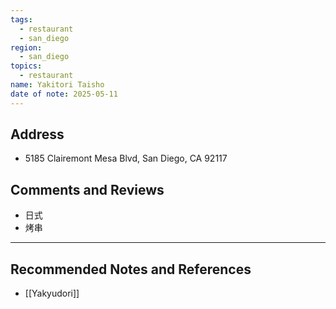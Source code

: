 ```yaml
---
tags:
  - restaurant
  - san_diego
region:
  - san_diego
topics:
  - restaurant
name: Yakitori Taisho
date of note: 2025-05-11
---
```


## Address

- 5185 Clairemont Mesa Blvd, San Diego, CA 92117


## Comments and Reviews

- 日式
- 烤串




-----------
##  Recommended Notes and References

- [[Yakyudori]]